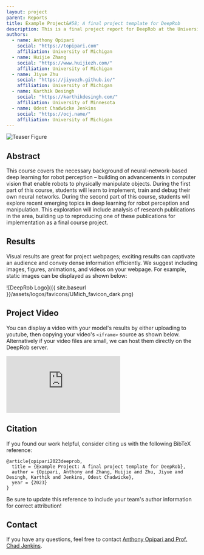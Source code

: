 ```yaml
---
layout: project
parent: Reports
title: Example Project&#58; A final project template for DeepRob
description: This is a final project report for DeepRob at the University of Michigan.
authors:
  - name: Anthony Opipari
    social: "https://topipari.com"
    affiliation: University of Michigan
  - name: Huijie Zhang
    social: "https://www.huijiezh.com/"
    affiliation: University of Michigan
  - name: Jiyue Zhu
    social: "https://jiyuezh.github.io/"
    affiliation: University of Michigan
  - name: Karthik Desingh
    social: "https://karthikdesingh.com/"
    affiliation: University of Minnesota
  - name: Odest Chadwicke Jenkins
    social: "https://ocj.name/"
    affiliation: University of Michigan
---
```



<!-- This shows how to add an image (or gif) in markdown -->
<div class="center-image">
<img alt="Teaser Figure" src="{{ site.baseurl }}/assets/w23/projects/reports/deeprob.gif" />
</div>


## Abstract

This course covers the necessary background of neural-network-based deep learning for robot perception – building on advancements in computer vision that enable robots to physically manipulate objects. During the first part of this course, students will learn to implement, train and debug their own neural networks. During the second part of this course, students will explore recent emerging topics in deep learning for robot perception and manipulation. This exploration will include analysis of research publications in the area, building up to reproducing one of these publications for implementation as a final course project.


## Results

Visual results are great for project webpages; exciting results can captivate an audience and convey dense information efficiently. We suggest including images, figures, animations, and videos on your webpage. For example, static images can be displayed as shown below:

![DeepRob Logo]({{ site.baseurl }}/assets/logos/favicons/UMich_favicon_dark.png)


## Project Video

You can display a video with your model's results by either uploading to youtube, then copying your video's `<iframe>` source as shown below. Alternatively if your video files are small, we can host them directly on the DeepRob server.

<div class="video-wrap">
  <div class="video-container">
	<iframe src="https://www.youtube.com/embed/dx1G7y6mhMQ" title="YouTube video player" frameborder="0" allow="accelerometer; autoplay; clipboard-write; encrypted-media; gyroscope; picture-in-picture; web-share" allowfullscreen></iframe>
  </div>
</div>


## Citation

If you found our work helpful, consider citing us with the following BibTeX reference:

```
@article{opipari2023deeprob,
  title = {Example Project: A final project template for DeepRob},
  author = {Opipari, Anthony and Zhang, Huijie and Zhu, Jiyue and Desingh, Karthik and Jenkins, Odest Chadwicke},
  year = {2023}
}
```
Be sure to update this reference to include your team's author information for correct attribution!


## Contact

If you have any questions, feel free to contact [Anthony Opipari and Prof. Chad Jenkins](mailto:topipari@umich.edu?cc=ocj@umich.edu).

